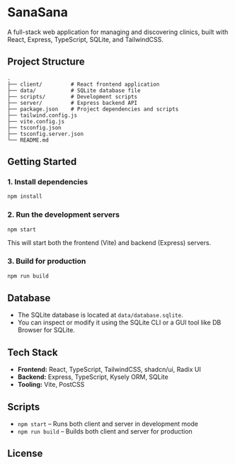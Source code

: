 # SanaSana

A full-stack web application for managing and discovering clinics, built with React, Express, TypeScript, SQLite, and TailwindCSS.

## Project Structure

```
.
├── client/         # React frontend application
├── data/           # SQLite database file
├── scripts/        # Development scripts
├── server/         # Express backend API
├── package.json    # Project dependencies and scripts
├── tailwind.config.js
├── vite.config.js
├── tsconfig.json
├── tsconfig.server.json
└── README.md
```

## Getting Started

### 1. Install dependencies

```bash
npm install
```

### 2. Run the development servers

```bash
npm start
```
This will start both the frontend (Vite) and backend (Express) servers.

### 3. Build for production

```bash
npm run build
```

## Database

- The SQLite database is located at `data/database.sqlite`.
- You can inspect or modify it using the SQLite CLI or a GUI tool like DB Browser for SQLite.

## Tech Stack

- **Frontend:** React, TypeScript, TailwindCSS, shadcn/ui, Radix UI
- **Backend:** Express, TypeScript, Kysely ORM, SQLite
- **Tooling:** Vite, PostCSS

## Scripts

- `npm start` – Runs both client and server in development mode
- `npm run build` – Builds both client and server for production

## License